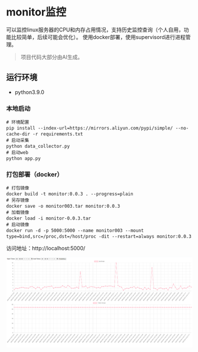 # monitor监控

可以监控linux服务器的CPU和内存占用情况，支持历史监控查询（个人自用，功能比较简单，后续可能会优化）。
使用docker部署，使用supervisord进行进程管理。

> 项目代码大部分由AI生成。

## 运行环境
- python3.9.0

### 本地启动
```
# 环境配置
pip install --index-url=https://mirrors.aliyun.com/pypi/simple/ --no-cache-dir -r requirements.txt
# 启动采集
python data_collector.py
# 启动web
python app.py
```

### 打包部署（docker）
```
# 打包镜像
docker build -t monitor:0.0.3 . --progress=plain
# 另存镜像
docker save -o monitor003.tar monitor:0.0.3
# 加载镜像
docker load -i monitor-0.0.3.tar
# 启动镜像
docker run -d -p 5000:5000 --name monitor003 --mount type=bind,src=/proc,dst=/host/proc -dit --restart=always monitor:0.0.3
```

访问地址：http://localhost:5000/

![img.png](img.png)
